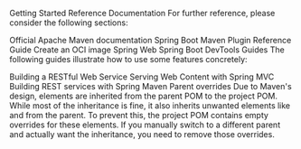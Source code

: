 Getting Started
Reference Documentation
For further reference, please consider the following sections:

Official Apache Maven documentation
Spring Boot Maven Plugin Reference Guide
Create an OCI image
Spring Web
Spring Boot DevTools
Guides
The following guides illustrate how to use some features concretely:

Building a RESTful Web Service
Serving Web Content with Spring MVC
Building REST services with Spring
Maven Parent overrides
Due to Maven's design, elements are inherited from the parent POM to the project POM. While most of the inheritance is fine, it also inherits unwanted elements like <license> and <developers> from the parent. To prevent this, the project POM contains empty overrides for these elements. If you manually switch to a different parent and actually want the inheritance, you need to remove those overrides.
